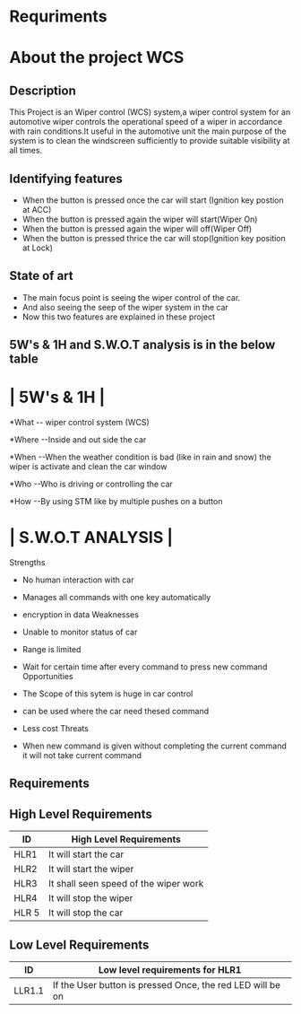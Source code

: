 # Requriments

# About the project WCS

## Description
This Project is an Wiper control (WCS) system,a wiper control system for an automotive wiper controls the operational speed of a wiper in accordance with rain conditions.It useful in the automotive unit the main purpose of the system is to clean the windscreen sufficiently to provide suitable visibility at all times.

## Identifying features
* When the button is pressed once the car will start (Ignition key postion at ACC)
* When the button is pressed again the wiper will start(Wiper On)
* When the button is pressed again the wiper will off(Wiper Off)
* When the button is pressed thrice the car will stop(Ignition key position at Lock)
## State of art
* The main focus point is seeing the wiper control of the car.
* And also seeing the seep of the wiper system in the car
* Now this two features are explained in these project
## 5W's & 1H and S.W.O.T analysis is in the below table
# | 5W's & 1H |
*What
-- wiper control system (WCS)

*Where --Inside and out side the car

*When
--When the weather condition is bad (like in rain and snow) the wiper is activate and clean the car window

*Who
--Who is driving or controlling the car

*How
--By using STM like by multiple pushes on a button

# | S.W.O.T ANALYSIS |
Strengths

* No human interaction with car

* Manages all commands with one key automatically

* encryption in data Weaknesses

* Unable to monitor status of car

* Range is limited

* Wait for certain time after every command to press new command Opportunities

* The Scope of this sytem is huge in car control

* can be used where the car need thesed command

* Less cost Threats

* When new command is given without completing the current command it will not take current command
## Requirements
High Level Requirements
---
| ID | High Level Requirements |
| ------------- | ------------- |
| HLR1  |  It will start the car |
| HLR2  |  It will start the wiper |
| HLR3  | It shall seen speed of the wiper work |
| HLR4  | It will stop the wiper |
| HLR 5 | It will stop the car |

Low Level Requirements
---
| ID | Low level requirements for HLR1 |
| ---- | -----------------|
| LLR1.1 |	If the User button is pressed Once, the red LED will be on | 
